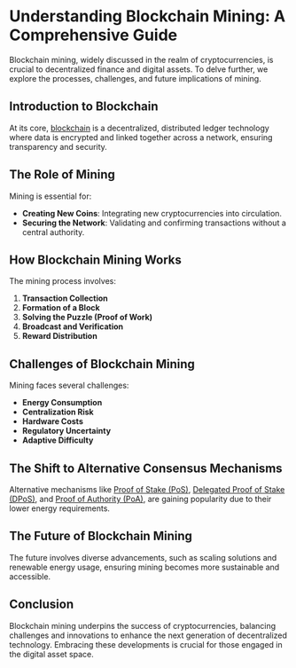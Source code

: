 # Understanding Blockchain Mining: A Comprehensive Guide

Blockchain mining, widely discussed in the realm of cryptocurrencies, is crucial to decentralized finance and digital assets. To delve further, we explore the processes, challenges, and future implications of mining.

## Introduction to Blockchain

At its core, [blockchain](https://www.ibm.com/topics/what-is-blockchain) is a decentralized, distributed ledger technology where data is encrypted and linked together across a network, ensuring transparency and security.

## The Role of Mining

Mining is essential for:
- **Creating New Coins**: Integrating new cryptocurrencies into circulation.
- **Securing the Network**: Validating and confirming transactions without a central authority.

## How Blockchain Mining Works

The mining process involves:

1. **Transaction Collection**
2. **Formation of a Block**
3. **Solving the Puzzle (Proof of Work)**
4. **Broadcast and Verification**
5. **Reward Distribution**

## Challenges of Blockchain Mining

Mining faces several challenges:
- **Energy Consumption**
- **Centralization Risk**
- **Hardware Costs**
- **Regulatory Uncertainty**
- **Adaptive Difficulty**

## The Shift to Alternative Consensus Mechanisms

Alternative mechanisms like [Proof of Stake (PoS)](https://ethereum.org/en/developers/docs/consensus-mechanisms/pos/), [Delegated Proof of Stake (DPoS)](https://bitshares.org/technology/delegated-proof-of-stake-consensus/), and [Proof of Authority (PoA)](https://www.r3.com/research/what-is-proof-of-authority/), are gaining popularity due to their lower energy requirements.

## The Future of Blockchain Mining

The future involves diverse advancements, such as scaling solutions and renewable energy usage, ensuring mining becomes more sustainable and accessible.

## Conclusion

Blockchain mining underpins the success of cryptocurrencies, balancing challenges and innovations to enhance the next generation of decentralized technology. Embracing these developments is crucial for those engaged in the digital asset space.